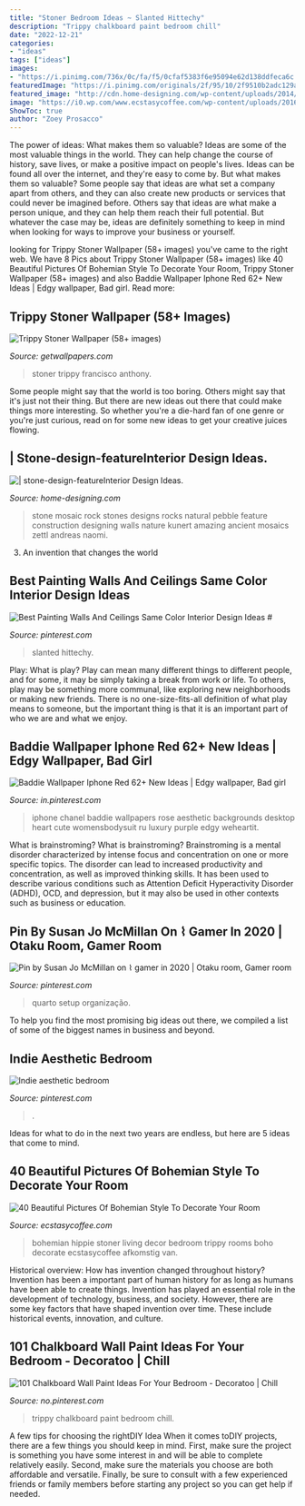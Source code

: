 ```yaml
---
title: "Stoner Bedroom Ideas ~ Slanted Hittechy"
description: "Trippy chalkboard paint bedroom chill"
date: "2022-12-21"
categories:
- "ideas"
tags: ["ideas"]
images:
- "https://i.pinimg.com/736x/0c/fa/f5/0cfaf5383f6e95094e62d138ddfeca6c.jpg"
featuredImage: "https://i.pinimg.com/originals/2f/95/10/2f9510b2adc129abccdb5b5d75105261.jpg"
featured_image: "http://cdn.home-designing.com/wp-content/uploads/2014/09/stone-design-feature.jpeg"
image: "https://i0.wp.com/www.ecstasycoffee.com/wp-content/uploads/2016/10/Bohemian-Living-Room-Designs-51.jpg?resize=710%2C506"
ShowToc: true
author: "Zoey Prosacco"
---
```



The power of ideas: What makes them so valuable?
Ideas are some of the most valuable things in the world. They can help change the course of history, save lives, or make a positive impact on people's lives. Ideas can be found all over the internet, and they're easy to come by. But what makes them so valuable? Some people say that ideas are what set a company apart from others, and they can also create new products or services that could never be imagined before. Others say that ideas are what make a person unique, and they can help them reach their full potential. But whatever the case may be, ideas are definitely something to keep in mind when looking for ways to improve your business or yourself.

	

		
looking for Trippy Stoner Wallpaper (58+ images) you've came to the right web. We have 8 Pics about Trippy Stoner Wallpaper (58+ images) like 40 Beautiful Pictures Of Bohemian Style To Decorate Your Room, Trippy Stoner Wallpaper (58+ images) and also Baddie Wallpaper Iphone Red 62+ New Ideas | Edgy wallpaper, Bad girl. Read more:
		
    
## Trippy Stoner Wallpaper (58+ Images)

<img loading=lazy src="http://getwallpapers.com/wallpaper/full/9/4/3/372328.jpg" onerror="this.onerror=null;this.src='https://tse4.mm.bing.net/th?id=OIP.DxMQJHGsWwx_KuKBxr5eigHaEK&amp;pid=15.1';" alt="Trippy Stoner Wallpaper (58+ images)">

_Source: getwallpapers.com_

>stoner trippy francisco anthony. 

	

Some people might say that the world is too boring. Others might say that it's just not their thing. But there are new ideas out there that could make things more interesting. So whether you're a die-hard fan of one genre or you're just curious, read on for some new ideas to get your creative juices flowing.

    
## | Stone-design-featureInterior Design Ideas.

<img loading=lazy src="http://cdn.home-designing.com/wp-content/uploads/2014/09/stone-design-feature.jpeg" onerror="this.onerror=null;this.src='https://tse1.mm.bing.net/th?id=OIP.lSUnPwoKkNlFmUkMEWMuwwHaEd&amp;pid=15.1';" alt="| stone-design-featureInterior Design Ideas.">

_Source: home-designing.com_

>stone mosaic rock stones designs rocks natural pebble feature construction designing walls nature kunert amazing ancient mosaics zettl andreas naomi. 

	

3. An invention that changes the world 

    
## Best Painting Walls And Ceilings Same Color Interior Design Ideas #

<img loading=lazy src="https://i.pinimg.com/originals/36/99/ff/3699ff62ab97796a389907fbda496ddf.jpg" onerror="this.onerror=null;this.src='https://tse4.mm.bing.net/th?id=OIP.ZhqrG3yWM-v0BkDXI42-9AAAAA&amp;pid=15.1';" alt="Best Painting Walls And Ceilings Same Color Interior Design Ideas #">

_Source: pinterest.com_

>slanted hittechy. 

	

Play: What is play?
Play can mean many different things to different people, and for some, it may be simply taking a break from work or life. To others, play may be something more communal, like exploring new neighborhoods or making new friends. There is no one-size-fits-all definition of what play means to someone, but the important thing is that it is an important part of who we are and what we enjoy.

    
## Baddie Wallpaper Iphone Red 62+ New Ideas | Edgy Wallpaper, Bad Girl

<img loading=lazy src="https://i.pinimg.com/originals/2f/95/10/2f9510b2adc129abccdb5b5d75105261.jpg" onerror="this.onerror=null;this.src='https://tse4.mm.bing.net/th?id=OIP.DaKhw2L185C-iQFXw4KCFQAAAA&amp;pid=15.1';" alt="Baddie Wallpaper Iphone Red 62+ New Ideas | Edgy wallpaper, Bad girl">

_Source: in.pinterest.com_

>iphone chanel baddie wallpapers rose aesthetic backgrounds desktop heart cute womensbodysuit ru luxury purple edgy weheartit. 

	

What is brainstroming?
What is brainstroming? Brainstroming is a mental disorder characterized by intense focus and concentration on one or more specific topics. The disorder can lead to increased productivity and concentration, as well as improved thinking skills. It has been used to describe various conditions such as Attention Deficit Hyperactivity Disorder (ADHD), OCD, and depression, but it may also be used in other contexts such as business or education.

    
## Pin By Susan Jo McMillan On ⌇ Gamer In 2020 | Otaku Room, Gamer Room

<img loading=lazy src="https://i.pinimg.com/originals/aa/5e/90/aa5e90b8711bbf9a2400a922e8833f2d.jpg" onerror="this.onerror=null;this.src='https://tse4.mm.bing.net/th?id=OIP._TkKXlKWgFDF37ebCu0fAwHaJx&amp;pid=15.1';" alt="Pin by Susan Jo McMillan on ⌇ gamer in 2020 | Otaku room, Gamer room">

_Source: pinterest.com_

>quarto setup organização. 

	

To help you find the most promising big ideas out there, we compiled a list of some of the biggest names in business and beyond.

    
## Indie Aesthetic Bedroom

<img loading=lazy src="https://i.pinimg.com/736x/0c/fa/f5/0cfaf5383f6e95094e62d138ddfeca6c.jpg" onerror="this.onerror=null;this.src='https://tse2.mm.bing.net/th?id=OIP.9g4m4lxDcrtiAQhzMrU3IQHaNK&amp;pid=15.1';" alt="Indie aesthetic bedroom">

_Source: pinterest.com_

>. 

	

Ideas for what to do in the next two years are endless, but here are 5 ideas that come to mind. 

    
## 40 Beautiful Pictures Of Bohemian Style To Decorate Your Room

<img loading=lazy src="https://i0.wp.com/www.ecstasycoffee.com/wp-content/uploads/2016/10/Bohemian-Living-Room-Designs-51.jpg?resize=710%2C506" onerror="this.onerror=null;this.src='https://tse4.mm.bing.net/th?id=OIP.EPhTu_GjHbxYfWtwxH4k1gHaFR&amp;pid=15.1';" alt="40 Beautiful Pictures Of Bohemian Style To Decorate Your Room">

_Source: ecstasycoffee.com_

>bohemian hippie stoner living decor bedroom trippy rooms boho decorate ecstasycoffee afkomstig van. 

	

Historical overview: How has invention changed throughout history?
Invention has been a important part of human history for as long as humans have been able to create things. Invention has played an essential role in the development of technology, business, and society. However, there are some key factors that have shaped invention over time. These include historical events, innovation, and culture.

    
## 101 Chalkboard Wall Paint Ideas For Your Bedroom - Decoratoo | Chill

<img loading=lazy src="https://i.pinimg.com/736x/c8/89/ea/c889eacf1cd79b4af709e60812759a53.jpg" onerror="this.onerror=null;this.src='https://tse2.mm.bing.net/th?id=OIP.z6VyTNJPLm-ZPhJPLbqmmgHaJ4&amp;pid=15.1';" alt="101 Chalkboard Wall Paint Ideas For Your Bedroom - Decoratoo | Chill">

_Source: no.pinterest.com_

>trippy chalkboard paint bedroom chill. 

	

A few tips for choosing the rightDIY Idea
When it comes toDIY projects, there are a few things you should keep in mind. First, make sure the project is something you have some interest in and will be able to complete relatively easily. Second, make sure the materials you choose are both affordable and versatile. Finally, be sure to consult with a few experienced friends or family members before starting any project so you can get help if needed.


